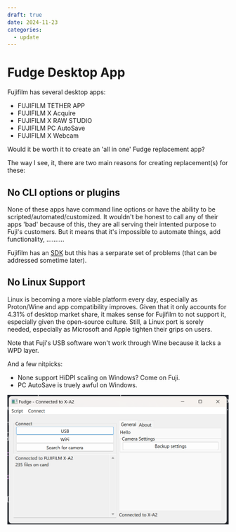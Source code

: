 ```yaml
---
draft: true
date: 2024-11-23
categories:
  - update
---
```


# Fudge Desktop App

Fujifilm has several desktop apps:

- FUJIFILM TETHER APP
- FUJIFILM X Acquire
- FUJIFILM X RAW STUDIO
- FUJIFILM PC AutoSave
- FUJIFILM X Webcam

Would it be worth it to create an 'all in one' Fudge replacement app?

The way I see, it, there are two main reasons for creating replacement(s) for these:
## No CLI options or plugins
None of these apps have command line options or have the ability to be scripted/automated/customized. It wouldn't be honest to call
any of their apps 'bad' because of this, they are all serving their intented purpose to Fuji's customers. But it means that it's impossible
to automate things, add functionality, ..........

Fujifilm has an [SDK](https://fujifilm-x.com/global/special/camera-control-sdk/) but this has a serparate set of problems (that can be addressed sometime later).

## No Linux Support
Linux is becoming a more viable platform every day, especially as Proton/Wine and app compatibility improves. Given that it only accounts for 4.31% of desktop market share, it makes
sense for Fujifilm to not support it, especially given the open-source culture. Still, a Linux port is sorely needed, especially as Microsoft and Apple tighten their grips on users.

Note that Fuji's USB software won't work through Wine because it lacks a WPD layer.

And a few nitpicks:

- None support HiDPI scaling on Windows? Come on Fuji.
- PC AutoSave is truely awful on Windows.

![x](desktop1.png)
